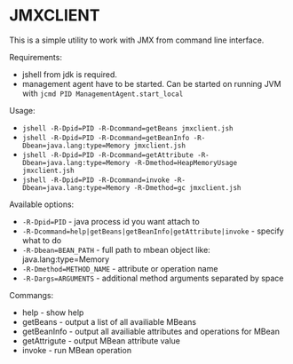# JMXCLIENT
This is a simple utility to work with JMX from command line interface.

Requirements:
- jshell from jdk is required.
- management agent have to be started. Can be started on running JVM with `jcmd PID ManagementAgent.start_local`

Usage:
- `jshell -R-Dpid=PID -R-Dcommand=getBeans jmxclient.jsh`
- `jshell -R-Dpid=PID -R-Dcommand=getBeanInfo -R-Dbean=java.lang:type=Memory jmxclient.jsh`
- `jshell -R-Dpid=PID -R-Dcommand=getAttribute -R-Dbean=java.lang:type=Memory -R-Dmethod=HeapMemoryUsage jmxclient.jsh`
- `jshell -R-Dpid=PID -R-Dcommand=invoke -R-Dbean=java.lang:type=Memory -R-Dmethod=gc jmxclient.jsh`

Available options:
- `-R-Dpid=PID` - java process id you want attach to
- `-R-Dcommand=help|getBeans|getBeanInfo|getAttribute|invoke` - specify what to do
- `-R-Dbean=BEAN_PATH` - full path to mbean object like: java.lang:type=Memory
- `-R-Dmethod=METHOD_NAME` - attribute or operation name
- `-R-Dargs=ARGUMENTS` - additional method arguments separated by space

Commangs:
- help - show help
- getBeans - output a list of all availiable MBeans
- getBeanInfo - output all availiable attributes and operations for MBean
- getAttrigute - output MBean attribute value
- invoke - run MBean operation
